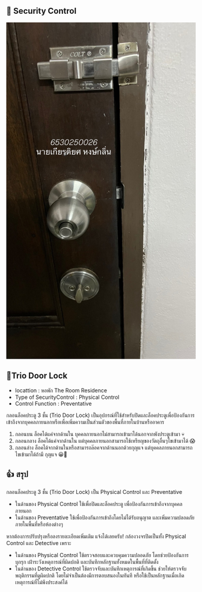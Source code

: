 ## 🔑 Security Control

![CCTVandMe](/image/doorlock.jpg)

## 🚪Trio Door Lock

* locattion : หอพัก The Room Residence
* Type of SecurityControl : Physical Control
* Control Function : Preventative

กลอนล็อคประตู 3 ชั้น (Trio Door Lock) 
เป็นอุปกรณ์ที่ใช้สำหรับปิดและล็อคประตูเพื่อป้องกันการเข้าถึงจากบุคคลภายนอกหรือเพื่อเพิ่มความเป็นส่วนตัวของพื้นที่ภายในบ้านหรืออาคาร 
1. กลอนบน ล็อคได้แค่จากด้านใน บุคคลภายนอกไม่สามารถเข้ามาได้นอกจากพังประตูเข้ามา 💀
2. กลอนกลาง ล็อคได้แค่จากด้านใน แต่บุคคลภายนอกสามารถใช้เหรียญของวัตถุอื่นๆไขเข้ามาได้ 😱
3. กลอนล่าง ล็อคได้จากด้านในหรือสามารถล๊อคจากด้านนอกด้วยกุญแจ แต่บุคคลภายนอกสามารถไขเข้ามาได้ถ้ามี กุญแจ 😀🔑


## 👍 สรุป 
กลอนล็อคประตู 3 ชั้น (Trio Door Lock)  เป็น Physical Control และ Preventative
* ในด้านของ Physical Control ใช้เพื่อปิดและล็อคประตู เพื่อป้องกันการเข้าถึงจากบุคคลภายนอก
* ในด้านของ Preventative ใช้เพื่อป้องกันการเข้าถึงโดยไม่ได้รับอนุญาต และเพิ่มความปลอดภัยภายในพื้นที่หรือห้องต่างๆ

หากต้องการปรับปรุงหรือลงรายละเอียดเพิ่มเติม แจ้งได้เลยครับ!
กล้องวงจรปิดเป็นทั้ง Physical Control และ Detective เพราะ
* ในด้านของ Physical Control ใช้ตรวจสอบและควบคุมความปลอดภัย โดยช่วยป้องกันการบุกรุก เฝ้าระวังเหตุการณ์ที่ผิดปกติ และบันทึกหลักฐานทั้งหมดในพื้นที่ที่ติดตั้ง
* ในด้านของ Detective Control ใช้ตรวจจับและบันทึกเหตุการณ์ที่เกิดขึ้น ช่วยให้ตรวจจับพฤติกรรมที่ดูผิดปกติ โดยไม่จำเป็นต้องมีการตอบสนองในทันที หรือใช้เป็นหลักฐานเมื่อเกิดเหตุการณ์ที่ไม่พึงประสงค์ได้
